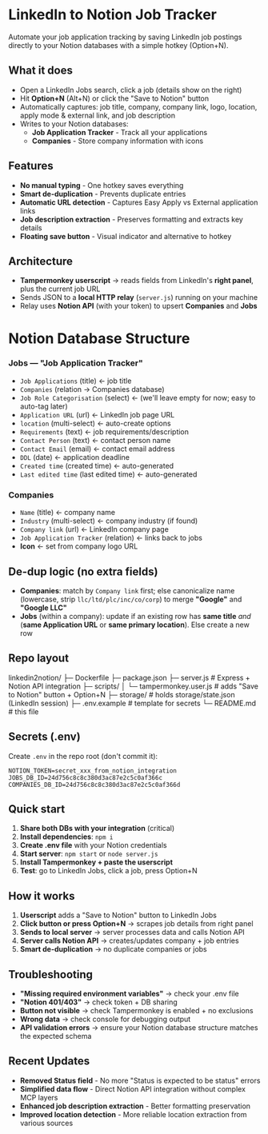 # LinkedIn to Notion Job Tracker

Automate your job application tracking by saving LinkedIn job postings directly to your Notion databases with a simple hotkey (Option+N).

## What it does

* Open a LinkedIn Jobs search, click a job (details show on the right)
* Hit **Option+N** (Alt+N) or click the "Save to Notion" button
* Automatically captures: job title, company, company link, logo, location, apply mode & external link, and job description
* Writes to your Notion databases:
  * **Job Application Tracker** - Track all your applications
  * **Companies** - Store company information with icons

## Features

* **No manual typing** - One hotkey saves everything
* **Smart de-duplication** - Prevents duplicate entries
* **Automatic URL detection** - Captures Easy Apply vs External application links
* **Job description extraction** - Preserves formatting and extracts key details
* **Floating save button** - Visual indicator and alternative to hotkey

## Architecture

* **Tampermonkey userscript** → reads fields from LinkedIn's **right panel**, plus the current job URL
* Sends JSON to a **local HTTP relay** (`server.js`) running on your machine
* Relay uses **Notion API** (with your token) to upsert **Companies** and **Jobs**

# Notion Database Structure

### Jobs — "Job Application Tracker"

* `Job Applications` (title) ← job title
* `Companies` (relation → Companies database)
* `Job Role Categorisation` (select) ← (we'll leave empty for now; easy to auto-tag later)
* `Application URL` (url) ← LinkedIn job page URL
* `location` (multi-select) ← auto-create options
* `Requirements` (text) ← job requirements/description
* `Contact Person` (text) ← contact person name
* `Contact Email` (email) ← contact email address
* `DDL` (date) ← application deadline
* `Created time` (created time) ← auto-generated
* `Last edited time` (last edited time) ← auto-generated

### Companies

* `Name` (title) ← company name
* `Industry` (multi-select) ← company industry (if found)
* `Company link` (url) ← LinkedIn company page
* `Job Application Tracker` (relation) ← links back to jobs
* **Icon** ← set from company logo URL

## De-dup logic (no extra fields)

* **Companies**: match by `Company link` first; else canonicalize name (lowercase, strip `llc/ltd/plc/inc/co/corp`) to merge **"Google"** and **"Google LLC"**
* **Jobs** (within a company): update if an existing row has **same title** *and* (**same Application URL** or **same primary location**). Else create a new row

## Repo layout
linkedin2notion/
├─ Dockerfile
├─ package.json
├─ server.js # Express + Notion API integration
├─ scripts/
│ └─ tampermonkey.user.js # adds "Save to Notion" button + Option+N
├─ storage/ # holds storage/state.json (LinkedIn session)
├─ .env.example # template for secrets
└─ README.md # this file

## Secrets (.env)

Create `.env` in the repo root (don't commit it):
```
NOTION_TOKEN=secret_xxx_from_notion_integration
JOBS_DB_ID=24d756c8c8c380d3ac87e2c5c0af366c
COMPANIES_DB_ID=24d756c8c8c380d3ac87e2c5c0af366d
```

## Quick start

1. **Share both DBs with your integration** (critical)
2. **Install dependencies**: `npm i`
3. **Create .env file** with your Notion credentials
4. **Start server**: `npm start` or `node server.js`
5. **Install Tampermonkey + paste the userscript**
6. **Test**: go to LinkedIn Jobs, click a job, press Option+N

## How it works

1. **Userscript** adds a "Save to Notion" button to LinkedIn Jobs
2. **Click button or press Option+N** → scrapes job details from right panel
3. **Sends to local server** → server processes data and calls Notion API
4. **Server calls Notion API** → creates/updates company + job entries
5. **Smart de-duplication** → no duplicate companies or jobs

## Troubleshooting

* **"Missing required environment variables"** → check your .env file
* **"Notion 401/403"** → check token + DB sharing
* **Button not visible** → check Tampermonkey is enabled + no exclusions
* **Wrong data** → check console for debugging output
* **API validation errors** → ensure your Notion database structure matches the expected schema

## Recent Updates

* **Removed Status field** - No more "Status is expected to be status" errors
* **Simplified data flow** - Direct Notion API integration without complex MCP layers
* **Enhanced job description extraction** - Better formatting preservation
* **Improved location detection** - More reliable location extraction from various sources